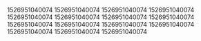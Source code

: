 1526951040074
1526951040074
1526951040074
1526951040074
1526951040074
1526951040074
1526951040074
1526951040074
1526951040074
1526951040074
1526951040074
1526951040074
1526951040074
1526951040074
1526951040074